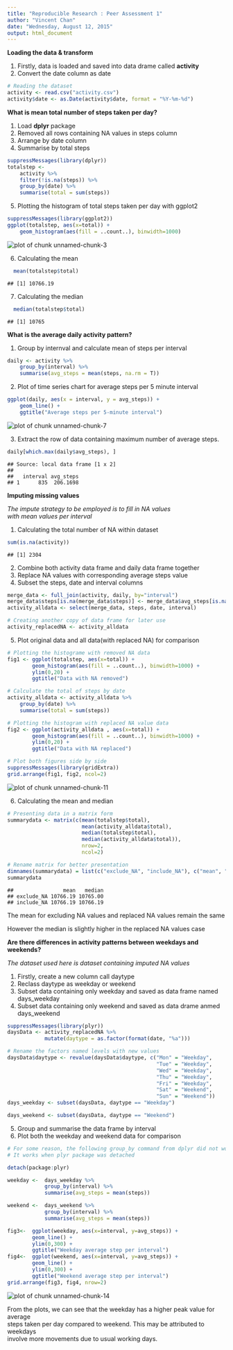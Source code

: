 ```yaml
---
title: "Reproducible Research : Peer Assessment 1"
author: "Vincent Chan"
date: "Wednesday, August 12, 2015"
output: html_document
---  
```

  

**Loading the data & transform**  
1. Firstly, data is loaded and saved into data drame called **activity**  
2. Convert the date column as date   


```r
# Reading the dataset
activity <- read.csv("activity.csv")
activity$date <- as.Date(activity$date, format = "%Y-%m-%d")
```
  
  
  
**What is mean total number of steps taken per day?**  

1. Load **dplyr** package  
2. Removed all rows containing NA values in steps column   
3. Arrange by date column  
4. Summarise by total steps  


```r
suppressMessages(library(dplyr))
totalstep <- 
    activity %>%
    filter(!is.na(steps)) %>%
    group_by(date) %>%
    summarise(total = sum(steps))
```
  
5. Plotting the histogram of total steps taken per day with ggplot2

```r
suppressMessages(library(ggplot2))
ggplot(totalstep, aes(x=total)) + 
    geom_histogram(aes(fill = ..count..), binwidth=1000) 
```

![plot of chunk unnamed-chunk-3](figure/unnamed-chunk-3-1.png) 

6. Calculating the mean  


```r
  mean(totalstep$total)
```

```
## [1] 10766.19
```
  
7. Calculating the median  

```r
  median(totalstep$total)
```

```
## [1] 10765
```

**What is the average daily activity pattern?**  

1. Group by internval and calculate mean of steps per interval  


```r
daily <- activity %>%
    group_by(interval) %>%
    summarise(avg_steps = mean(steps, na.rm = T))
```
  
2. Plot of time series chart for average steps per 5 minute interval  


```r
ggplot(daily, aes(x = interval, y = avg_steps)) + 
    geom_line() +
    ggtitle("Average steps per 5-minute interval")
```

![plot of chunk unnamed-chunk-7](figure/unnamed-chunk-7-1.png) 
  
3. Extract the row of data containing maximum number of average steps.  


```r
daily[which.max(daily$avg_steps), ]
```

```
## Source: local data frame [1 x 2]
## 
##   interval avg_steps
## 1      835  206.1698
```
  
**Imputing missing values**  
  
*The impute strategy to be employed is to fill in NA values  
with mean values per interval*

1. Calculating the total number of NA within dataset


```r
sum(is.na(activity))
```

```
## [1] 2304
```
  
2. Combine both activity data frame and daily data frame together  
3. Replace NA values with corresponding average steps value  
4. Subset the steps, date and interval columns  


```r
merge_data <- full_join(activity, daily, by="interval")
merge_data$steps[is.na(merge_data$steps)] <- merge_data$avg_steps[is.na(merge_data$steps)]
activity_alldata <- select(merge_data, steps, date, interval)

# Creating another copy of data frame for later use
activity_replacedNA <- activity_alldata
```
  
5. Plot original data and all data(with replaced NA) for comparison  


```r
# Plotting the histograme with removed NA data
fig1 <- ggplot(totalstep, aes(x=total)) + 
        geom_histogram(aes(fill = ..count..), binwidth=1000) +
        ylim(0,20) + 
        ggtitle("Data with NA removed")

# Calculate the total of steps by date
activity_alldata <- activity_alldata %>%
    group_by(date) %>%
    summarise(total = sum(steps))

# Plotting the histogram with replaced NA value data
fig2 <- ggplot(activity_alldata , aes(x=total)) + 
        geom_histogram(aes(fill = ..count..), binwidth=1000) +
        ylim(0,20) +
        ggtitle("Data with NA replaced")

# Plot both figures side by side
suppressMessages(library(gridExtra))
grid.arrange(fig1, fig2, ncol=2)
```

![plot of chunk unnamed-chunk-11](figure/unnamed-chunk-11-1.png) 
  
6. Calculating the mean and median  


```r
# Presenting data in a matrix form
summarydata <- matrix(c(mean(totalstep$total), 
                        mean(activity_alldata$total), 
                        median(totalstep$total), 
                        median(activity_alldata$total)), 
                        nrow=2, 
                        ncol=2)

# Rename matrix for better presentation
dimnames(summarydata) = list(c("exclude_NA", "include_NA"), c("mean", "median"))
summarydata
```

```
##                mean   median
## exclude_NA 10766.19 10765.00
## include_NA 10766.19 10766.19
```
  
The mean for excluding NA values and replaced NA values remain the same  

However the median is slightly higher in the replaced NA values case  

**Are there differences in activity patterns between weekdays and weekends?**  
  
*The dataset used here is dataset containing imputed NA values*  


1. Firstly, create a new column call daytype  
2. Reclass daytype as weekday or weekend  
3. Subset data containing only weekday and saved as data frame named days_weekday  
4. Subset data containing only weekend and saved as data drame anmed days_weekend
  

```r
suppressMessages(library(plyr))
daysData <- activity_replacedNA %>%
            mutate(daytype = as.factor(format(date, "%a")))

# Rename the factors named levels with new values
daysData$daytype <- revalue(daysData$daytype, c("Mon" = "Weekday",
                                                "Tue" = "Weekday",
                                                "Wed" = "Weekday",
                                                "Thu" = "Weekday",
                                                "Fri" = "Weekday",
                                                "Sat" = "Weekend",
                                                "Sun" = "Weekend"))
days_weekday <- subset(daysData, daytype == "Weekday")

days_weekend <- subset(daysData, daytype == "Weekend")
```
  
5. Group and summarise the data frame by interval  
6. Plot both the weekday and weekend data for comparison


```r
# For some reason, the following group_by command from dplyr did not work
# It works when plyr package was detached

detach(package:plyr)    

weekday <-  days_weekday %>% 
            group_by(interval) %>% 
            summarise(avg_steps = mean(steps))

weekend <-  days_weekend %>% 
            group_by(interval) %>% 
            summarise(avg_steps = mean(steps))

fig3<-  ggplot(weekday, aes(x=interval, y=avg_steps)) + 
        geom_line() +
        ylim(0,300) +
        ggtitle("Weekday average step per interval")
fig4<-  ggplot(weekend, aes(x=interval, y=avg_steps)) + 
        geom_line() +
        ylim(0,300) +
        ggtitle("Weekend average step per interval")
grid.arrange(fig3, fig4, nrow=2)
```

![plot of chunk unnamed-chunk-14](figure/unnamed-chunk-14-1.png) 
  
From the plots, we can see that the weekday has a higher peak value for average  
steps taken per day compared to weekend. This may be attributed to weekdays  
involve more movements due to usual working days.
